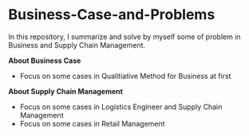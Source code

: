 # Business-Case-and-Problems
In this repository, I summarize and solve by myself some of problem in Business and Supply Chain Management.

**About Business Case**
* Focus on some cases in Qualitiative Method for Business at first

**About Supply Chain Management**
* Focus on some cases in Logistics Engineer and Supply Chain Management
* Focus on some cases in Retail Management
